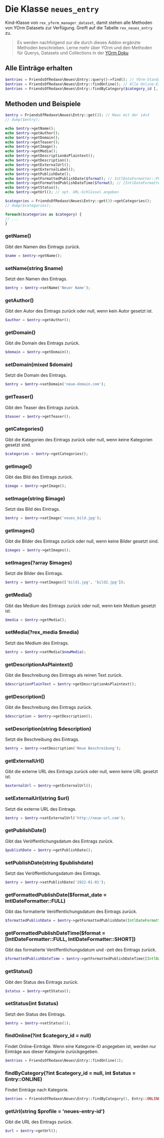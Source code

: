 # Die Klasse `neues_entry`

Kind-Klasse von `rex_yform_manager_dataset`, damit stehen alle Methoden von YOrm Datasets zur Verfügung. Greift auf die Tabelle `rex_neues_entry` zu.

> Es werden nachfolgend zur die durch dieses Addon ergänzte Methoden beschrieben. Lerne mehr über YOrm und den Methoden für Querys, Datasets und Collections in der [YOrm Doku](https://github.com/yakamara/yform/blob/master/docs/04_yorm.md)

## Alle Einträge erhalten

```php
$entries = FriendsOfRedaxo\Neues\Entry::query()->find(); // YOrm-Standard-Methode zum Finden von Einträgen, lässt sich mit where(), Limit(), etc. einschränken und Filtern.
$entries = FriendsOfRedaxo\Neues\Entry::findOnline(); // Alle Online-Einträge
$entries = FriendsOfRedaxo\Neues\Entry::findByCategory($category_id [, $status]) // Alle Einträge einer Kategorie
```

## Methoden und Beispiele

```php
$entry = FriendsOfRedaxo\Neues\Entry::get(3); // News mit der id=3
// dump($entry);

echo $entry->getName();
echo $entry->getAuthor();
echo $entry->getDomain();
echo $entry->getTeaser();
echo $entry->getImage();
echo $entry->getMedia();
echo $entry->getDescriptionAsPlaintext();
echo $entry->getDescription();
echo $entry->getExternalUrl();
echo $entry->getExternalLabel();
echo $entry->getPublishDate();
echo $entry->getFormattedPublishDate($format); // IntlDateFormatter::FULL
echo $entry->getFormattedPublishDateTime($format); // [IntlDateFormatter::FULL, IntlDateFormatter::SHORT]
echo $entry->getStatus();
echo $entry->getUrl(); // opt. URL-Schlüssel angeben
```

```php
$categories = FriendsOfRedaxo\Neues\Entry::get(3)->getCategories();
// dump($categories);

foreach($categories as $category) {
// ...
}
```

### getName()

Gibt den Namen des Eintrags zurück.

```php
$name = $entry->getName();
```

### setName(string $name)

Setzt den Namen des Eintrags.

```php
$entry = $entry->setName('Neuer Name');
```

### getAuthor()

Gibt den Autor des Eintrags zurück oder null, wenn kein Autor gesetzt ist.

```php
$author = $entry->getAuthor();
```

### getDomain()

Gibt die Domain des Eintrags zurück.

```php
$domain = $entry->getDomain();
```

### setDomain(mixed $domain)

Setzt die Domain des Eintrags.

```php
$entry = $entry->setDomain('neue-domain.com');
```

### getTeaser()

Gibt den Teaser des Eintrags zurück.

```php
$teaser = $entry->getTeaser();
```

### getCategories()

Gibt die Kategorien des Eintrags zurück oder null, wenn keine Kategorien gesetzt sind.

```php
$categories = $entry->getCategories();
```

### getImage()

Gibt das Bild des Eintrags zurück.

```php
$image = $entry->getImage();
```

### setImage(string $image)

Setzt das Bild des Eintrags.

```php
$entry = $entry->setImage('neues_bild.jpg');
```

### getImages()

Gibt die Bilder des Eintrags zurück oder null, wenn keine Bilder gesetzt sind.

```php
$images = $entry->getImages();
```

### setImages(?array $images)

Setzt die Bilder des Eintrags.

```php
$entry = $entry->setImages(['bild1.jpg', 'bild2.jpg']);
```

### getMedia()

Gibt das Medium des Eintrags zurück oder null, wenn kein Medium gesetzt ist.

```php
$media = $entry->getMedia();
```

### setMedia(?rex_media $media)

Setzt das Medium des Eintrags.

```php
$entry = $entry->setMedia($newMedia);
```

### getDescriptionAsPlaintext()

Gibt die Beschreibung des Eintrags als reinen Text zurück.

```php
$descriptionPlainText = $entry->getDescriptionAsPlaintext();
```

### getDescription()

Gibt die Beschreibung des Eintrags zurück.

```php
$description = $entry->getDescription();
```

### setDescription(string $description)

Setzt die Beschreibung des Eintrags.

```php
$entry = $entry->setDescription('Neue Beschreibung');
```

### getExternalUrl()

Gibt die externe URL des Eintrags zurück oder null, wenn keine URL gesetzt ist.

```php
$externalUrl = $entry->getExternalUrl();
```

### setExternalUrl(string $url)

Setzt die externe URL des Eintrags.

```php
$entry = $entry->setExternalUrl('http://neue-url.com');
```

### getPublishDate()

Gibt das Veröffentlichungsdatum des Eintrags zurück.

```php
$publishDate = $entry->getPublishDate();
```

### setPublishDate(string $publishdate)

Setzt das Veröffentlichungsdatum des Eintrags.

```php
$entry = $entry->setPublishDate('2022-01-01');
```

### getFormattedPublishDate($format_date = IntlDateFormatter::FULL)

Gibt das formatierte Veröffentlichungsdatum des Eintrags zurück.

```php
$formattedPublishDate = $entry->getFormattedPublishDate(IntlDateFormatter::FULL);
```

### getFormattedPublishDateTime($format = [IntlDateFormatter::FULL, IntlDateFormatter::SHORT])

Gibt das formatierte Veröffentlichungsdatum und -zeit des Eintrags zurück.

```php
$formattedPublishDateTime = $entry->getFormattedPublishDateTime([IntlDateFormatter::FULL, IntlDateFormatter::SHORT]);
```

### getStatus()

Gibt den Status des Eintrags zurück.

```php
$status = $entry->getStatus();
```

### setStatus(int $status)

Setzt den Status des Eintrags.

```php
$entry = $entry->setStatus(1);
```

### findOnline(?int $category_id = null)

Findet Online-Einträge. Wenn eine Kategorie-ID angegeben ist, werden nur Einträge aus dieser Kategorie zurückgegeben.

```php
$entries = FriendsOfRedaxo\Neues\Entry::findOnline(1);
```

### findByCategory(?int $category_id = null, int $status = Entry::ONLINE)

Findet Einträge nach Kategorie.

```php
$entries = FriendsOfRedaxo\Neues\Entry::findByCategory(1, Entry::ONLINE);
```

### getUrl(string $profile = 'neues-entry-id')

Gibt die URL des Eintrags zurück.

```php
$url = $entry->getUrl();
```
